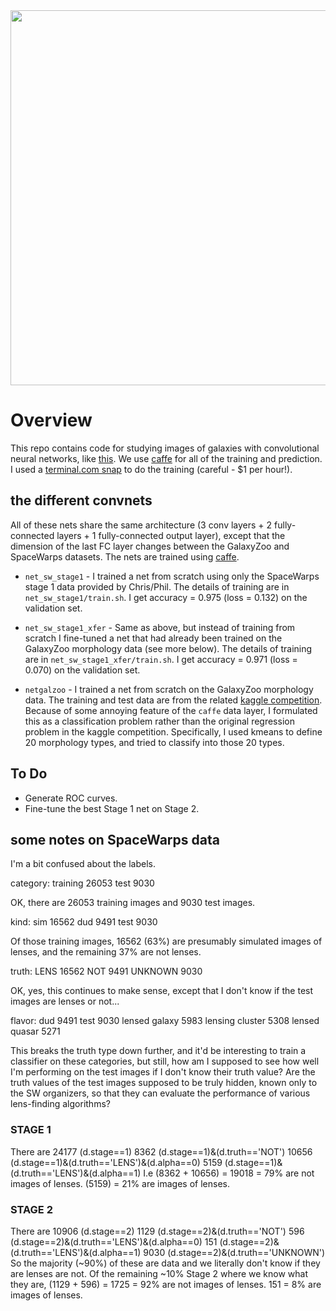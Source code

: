 <img src="http://rkeisler.github.io/gz/last_layer.png" width="600px"/>

# Overview

This repo contains code for studying images of galaxies with convolutional neural networks, like [this](http://rkeisler.github.io/gz/).  We use [caffe](caffe.berkeleyvision.org) for all of the training and prediction.  I used a [terminal.com snap](https://www.terminal.com/snapshot/4c3277602398f199c39133d2dcc9a0cb61a5547e31f3f46d5cb3055108214cf0) to do the training (careful - $1 per hour!).


## the different convnets

All of these nets share the same architecture (3 conv layers + 2 fully-connected layers + 1 fully-connected output layer), except that the dimension of the last FC layer changes between the GalaxyZoo and SpaceWarps datasets.   The nets are trained using [caffe](caffe.berkeleyvision.org).

 - `net_sw_stage1` - I trained a net from scratch using only the SpaceWarps stage 1 data provided by Chris/Phil.  The details of training are in `net_sw_stage1/train.sh`.  I get accuracy = 0.975 (loss = 0.132) on the validation set.

 - `net_sw_stage1_xfer` - Same as above, but instead of training from scratch I fine-tuned a net that had already been trained on the GalaxyZoo morphology data (see more below).  The details of training are in `net_sw_stage1_xfer/train.sh`.  I get accuracy = 0.971 (loss = 0.070) on the validation set.

 - `netgalzoo` - I trained a net from scratch on the GalaxyZoo morphology data.  The training and test data are from the related [kaggle competition](https://www.kaggle.com/c/galaxy-zoo-the-galaxy-challenge/data).  Because of some annoying feature of the `caffe` data layer, I formulated this as a classification problem rather than the original regression problem in the kaggle competition.  Specifically, I used kmeans to define 20 morphology types, and tried to classify into those 20 types.


## To Do
 - Generate ROC curves.
 - Fine-tune the best Stage 1 net on Stage 2.


## some notes on SpaceWarps data

I'm a bit confused about the labels.

category:
training    26053
test         9030

OK, there are 26053 training images and 9030 test images.

kind:
sim     16562
dud      9491
test     9030

Of those training images, 16562 (63%) are presumably simulated images of lenses, and the remaining 37% are not lenses.

truth:
LENS       16562
NOT         9491
UNKNOWN     9030

OK, yes, this continues to make sense, except that I don't know if the test images are lenses or not...

flavor:
dud                9491
test               9030
lensed galaxy      5983
lensing cluster    5308
lensed quasar      5271

This breaks the truth type down further, and it'd be interesting to train a classifier on these categories, but still, how am I supposed to see how well I'm performing on the test images if I don't know their truth value?  Are the truth values of the test images supposed to be truly hidden, known only to the SW organizers, so that they can evaluate the performance of various lens-finding algorithms?

### STAGE 1
There are 
24177 (d.stage==1)
8362  (d.stage==1)&(d.truth=='NOT')
10656 (d.stage==1)&(d.truth=='LENS')&(d.alpha==0)
5159  (d.stage==1)&(d.truth=='LENS')&(d.alpha==1)
I.e 
(8362 + 10656) = 19018 = 79% are not images of lenses.
(5159) = 21% are images of lenses.

### STAGE 2
There are 
10906 (d.stage==2)
1129  (d.stage==2)&(d.truth=='NOT')
596   (d.stage==2)&(d.truth=='LENS')&(d.alpha==0)
151   (d.stage==2)&(d.truth=='LENS')&(d.alpha==1)
9030  (d.stage==2)&(d.truth=='UNKNOWN')
So the majority (~90%) of these are data and we literally don't know if they are lenses are not.
Of the remaining ~10% Stage 2 where we know what they are, 
  (1129 + 596) = 1725 = 92% are not images of lenses.
  151 = 8% are images of lenses.
